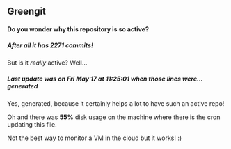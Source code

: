 ## Greengit

#### Do you wonder why this repository is so active?

##### After all it has 2271 commits!

But is it *really* active? Well...

##### Last update was on Fri May 17 at 11:25:01 when those lines were... generated

Yes, generated, because it certainly helps a lot to have such an active repo!

Oh and there was **55%** disk usage on the machine
where there is the cron updating this file.

Not the best way to monitor a VM in the cloud but it works! :)
